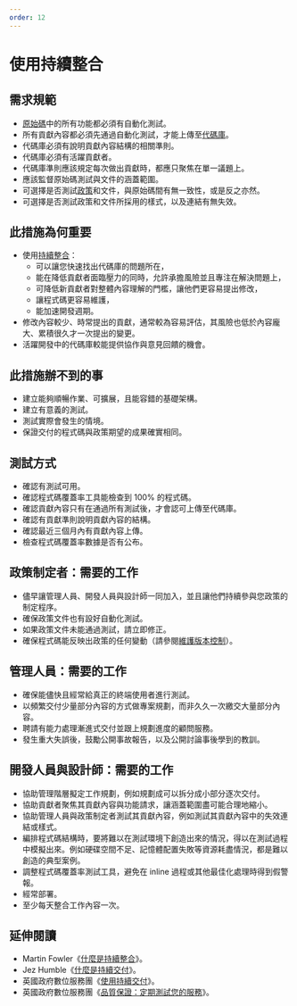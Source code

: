 ```yaml
---
order: 12
---
```

# 使用持續整合

<!-- SPDX-License-Identifier: CC0-1.0 -->
<!-- written in 2019 - 2022 by The Foundation for Public Code <info@publiccode.net> -->

## 需求規範

* [原始碼](../glossary.md#code)中的所有功能都必須有自動化測試。
* 所有貢獻內容都必須先通過自動化測試，才能上傳至[代碼庫](../glossary.md#codebase)。
* 代碼庫必須有說明貢獻內容結構的相關準則。
* 代碼庫必須有活躍貢獻者。
* 代碼庫準則應該規定每次做出貢獻時，都應只聚焦在單一議題上。
* 應該監督原始碼測試與文件的涵蓋範圍。
* 可選擇是否測試[政策](../glossary.md#policy)和文件，與原始碼間有無一致性，或是反之亦然。
* 可選擇是否測試政策和文件所採用的樣式，以及連結有無失效。

## 此措施為何重要

* 使用[持續整合](../glossary.md#continuous-integration)：
   * 可以讓您快速找出代碼庫的問題所在，
   * 能在降低貢獻者面臨壓力的同時，允許承擔風險並且專注在解決問題上，
   * 可降低新貢獻者對整體內容理解的門檻，讓他們更容易提出修改，
   * 讓程式碼更容易維護，
   * 能加速開發週期。
* 修改內容較少、時常提出的貢獻，通常較為容易評估，其風險也低於內容龐大、累積很久才一次提出的變更。
* 活躍開發中的代碼庫較能提供協作與意見回饋的機會。

## 此措施辦不到的事

* 建立能夠順暢作業、可擴展，且能容錯的基礎架構。
* 建立有意義的測試。
* 測試實際會發生的情境。
* 保證交付的程式碼與政策期望的成果確實相同。

## 測試方式

* 確認有測試可用。
* 確認程式碼覆蓋率工具能檢查到 100% 的程式碼。
* 確認貢獻內容只有在通過所有測試後，才會認可上傳至代碼庫。
* 確認有貢獻準則說明貢獻內容的結構。
* 確認最近三個月內有貢獻內容上傳。
* 檢查程式碼覆蓋率數據是否有公布。

## 政策制定者：需要的工作

* 儘早讓管理人員、開發人員與設計師一同加入，並且讓他們持續參與您政策的制定程序。
* 確保政策文件也有設好自動化測試。
* 如果政策文件未能通過測試，請立即修正。
* 確保程式碼能反映出政策的任何變動（請參閱[維護版本控制](version-control-and-history.md)）。

## 管理人員：需要的工作

* 確保能儘快且經常給真正的終端使用者進行測試。
* 以頻繁交付少量部分內容的方式做專案規劃，而非久久一次繳交大量部分內容。
* 聘請有能力處理漸進式交付並跟上規劃進度的顧問服務。
* 發生重大失誤後，鼓勵公開事故報告，以及公開討論事後學到的教訓。

## 開發人員與設計師：需要的工作

* 協助管理階層擬定工作規劃，例如規劃成可以拆分成小部分逐次交付。
* 協助貢獻者聚焦其貢獻內容與功能請求，讓涵蓋範圍盡可能合理地縮小。
* 協助管理人員與政策制定者測試其貢獻內容，例如測試其貢獻內容中的失效連結或樣式。
* 編排程式碼結構時，要將難以在測試環境下創造出來的情況，得以在測試過程中模擬出來。例如硬碟空間不足、記憶體配置失敗等資源耗盡情況，都是難以創造的典型案例。
* 調整程式碼覆蓋率測試工具，避免在 inline 過程或其他最佳化處理時得到假警報。
* 經常部署。
* 至少每天整合工作內容一次。

## 延伸閱讀

* Martin Fowler《[什麼是持續整合](https://www.martinfowler.com/articles/continuousIntegration.html)》。
* Jez Humble《[什麼是持續交付](https://www.continuousdelivery.com/)》。
* 英國政府數位服務團《[使用持續交付](https://gds-way.cloudapps.digital/standards/continuous-delivery.html)》。
* 英國政府數位服務團《[品質保證：定期測試您的服務](https://www.gov.uk/service-manual/technology/quality-assurance-testing-your-service-regularly)》。
